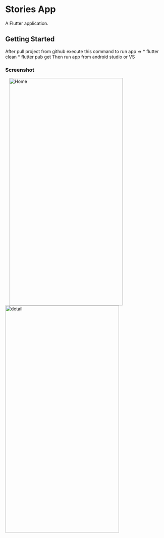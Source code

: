 # Stories App

A Flutter application.

## Getting Started

After pull project from github execute this command to run app =>
    * flutter clean 
    * flutter pub get
Then run app from android studio or VS


### Screenshot

 
<img src="https://user-images.githubusercontent.com/42956330/123510517-5f69f380-d67c-11eb-8860-e32b1c6c799e.jpg" width =360 height =720 hspace=12 alt="Home" ><img src="https://user-images.githubusercontent.com/42956330/123510527-68f35b80-d67c-11eb-89ab-64c86d882498.jpg" width =360 height =720 alt="detail" > 
